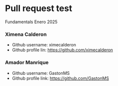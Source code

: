 # Pull request test

Fundamentals Enero 2025

### Ximena Calderon
- Github username: ximecalderon
- Github profile lin: https://github.com/ximecalderon

### Amador Manrique
- Github username: GastonMS
- Github profile link: https://github.com/GastonMS
